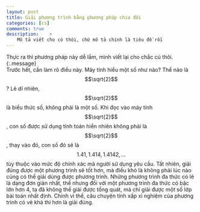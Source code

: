 ```yaml
---
layout: post
title: Giải phương trình bằng phương pháp chia đôi
categories: [cs]
comments: true
description:    >
    Mô tả viết cho có thôi, chứ mô tả chính là tiêu đề rồi
---
```

Thực ra thì phương pháp này dễ lắm, mình viết lại cho chắc cú thôi.{:.message}  
Trước hết, cần làm rõ điều này. Máy tính hiểu một số như nào? Thế nào là $$\sqrt{2}$$? Lẽ dĩ nhiên, $$\sqrt{2}$$ là biểu thức số, không phải là một số. Khi đọc vào máy tính $$\sqrt{2}$$, con số được sử dụng tính toán hiển nhiên không phải là $$\sqrt{2}$$, thay vào đó, con số đó sẽ là $$1.41,1.414,1.4142,...$$ tùy thuộc vào mức độ chính xác mà người sử dụng yêu cầu. Tất nhiên, giải đúng được một phương trình sẽ tốt hơn, mà điều khó là không phải lúc nào cũng có thể giải dúng được phương trình. Những phương trình đa thức có lẽ là dạng đơn giản nhất, thế nhưng đối với một phương trình đa thức có bậc lớn hơn 4, ta đã không thể giải được tổng quát, mà chỉ giải được một số lớp bài toán nhất định. Chính vì thế, câu chuyện tính xấp xỉ nghiệm của phương trình có vẻ khả thi hơn là giải đúng.  